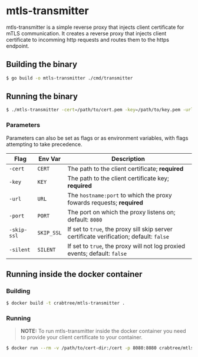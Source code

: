 # mtls-transmitter

mtls-transmitter is a simple reverse proxy that injects client certificate for mTLS communication. It creates a reverse proxy that injects client certificate to incomming http requests and routes them to the https endpoint.

## Building the binary

```bash
$ go build -o mtls-transmitter ./cmd/transmitter
```

## Running the binary

```bash
$ ./mtls-transmitter -cert=/path/to/cert.pem -key=/path/to/key.pem -url=desired.host.com [-port=8080] [-skip-ssl]
```

### Parameters
Parameters can also be set as flags or as environment variables, with flags
attempting to take precedence.

| Flag | Env Var | Description |
| --- | --- | --- |
| `-cert` | `CERT` | The path to the client certificate; **required** |
| `-key` | `KEY` | The path to the client certificate key; **required** |
| `-url` | `URL` | The `hostname:port` to which the proxy fowards requests; **required** |
| `-port` | `PORT` | The port on which the proxy listens on; default: `8080` |
| `-skip-ssl` | `SKIP_SSL` | If set to `true`, the proxy sill skip server certificate verification; default: `false` |
| `-silent` | `SILENT` | If set to `true`, the proxy will not log proxied events; default: `false` |

## Running inside the docker container

### Building

```bash
$ docker build -t crabtree/mtls-transmitter .
```

### Running

>**NOTE:** To run mtls-transmitter inside the docker container you need to provide your client certificate to your container.

```bash
$ docker run --rm -v /path/to/cert-dir:/cert -p 8080:8080 crabtree/mtls-transmitter -cert /cert/cert.pem -key /cert/key.pem -url desired.host.com
```

